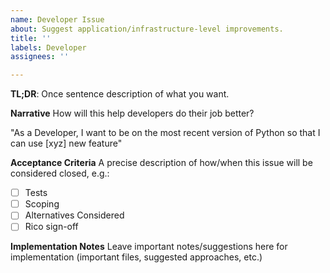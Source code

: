 ```yaml
---
name: Developer Issue
about: Suggest application/infrastructure-level improvements.
title: ''
labels: Developer
assignees: ''

---
```


**TL;DR**: Once sentence description of what you want.

**Narrative**
How will this help developers do their job better?

"As a Developer, I want to be on the most recent version of Python so that I can use [xyz] new feature"

**Acceptance Criteria**
A precise description of how/when this issue will be considered closed, e.g.:

- [ ] Tests
- [ ] Scoping
- [ ] Alternatives Considered
- [ ] Rico sign-off

**Implementation Notes**
Leave important notes/suggestions here for implementation (important files, suggested approaches, etc.)
